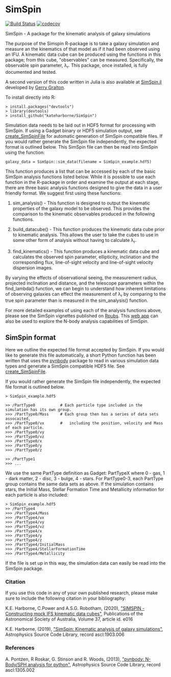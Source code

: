 # SimSpin
<!-- badges: start -->
[![Build Status](https://travis-ci.org/kateharborne/SimSpin.svg?branch=dev)](https://travis-ci.org/kateharborne/SimSpin)
[![codecov](https://codecov.io/gh/kateharborne/SimSpin/branch/dev/graph/badge.svg?token=tKlm0WNmfv)](https://codecov.io/gh/kateharborne/SimSpin)
<!-- badges: end -->

SimSpin - A package for the kinematic analysis of galaxy simulations

The purpose of the Simspin R-package is to take a galaxy simulation and measure an the kinematics of that model as if it had been observed using an IFU. A kinematic data cube can be produced using the functions in this package; from this cube, "observables" can be measured. Specifically, the observable spin parameter, &#955;<sub>r</sub>. This package, once installed, is fully documented and tested.

A second version of this code written in Julia is also available at [SimSpin.jl](https://github.com/kateharborne/SimSpin.jl) developed by [Gerry Gralton](https://github.com/gerrygralton).

To install directly into R:
```
> install.packages("devtools")
> library(devtools)
> install_github("kateharborne/SimSpin")
```
Simulation data needs to be laid out in HDF5 format for processing with SimSpin. If using a Gadget binary or HDF5 simulation output, see [create_SimSpinFile](https://github.com/kateharborne/create_SimSpinFile) for automatic generation of SimSpin compatible files.  If you would rather generate the SimSpin file independently, the expected format is outlined below. This SimSpin file can then be read into SimSpin using the function:

```
galaxy_data = SimSpin::sim_data(filename = SimSpin_example.hdf5)
```

This function produces a list that can be accessed by each of the basic SimSpin analysis functions listed below. While it is possible to use each function in the R-package in order and examine the output at each stage, there are three basic analysis functions designed to give the data in a user friendly format. We suggest first using these functions:

1. sim_analysis() - This function is designed to output the kinematic properties of the galaxy model to be observed. This provides the comparison to the kinematic observables produced in the following functions. 

2. build_datacube() - This function produces the kinematic data cube prior to kinematic analysis. This allows the user to take the cubes to use in some other form of analysis without having to calculate &#955;<sub>r</sub>.

3. find_kinematics() - This function produces a kinematic data cube and calculates the observed spin parameter, ellipticity, inclination and the corresponding flux, line-of-sight velocity and line-of-sight velocity dispersion images. 

By varying the effects of observational seeing, the measurement radius, projected inclination and distance, and the telescope parameters within the find_lambda() function, we can begin to understand how inherent limitations of observing galaxies can effect the measurement of &#955;<sub>r</sub> by comparing to the true spin parameter than is measured in the sim_analysis() function.

For more detailed examples of using each of the analysis functions above, please see the SimSpin vignettes published on [Rpubs](http://rpubs.com/kateharborne). This [web app](http://simspin.icrar.org) can also be used to explore the N-body analysis capabilities of SimSpin. 

## SimSpin format

Here we outline the expected file format accepted by SimSpin.  If you would like to generate this file automatically, a short Python function has been written that uses the [pynbody](https://github.com/pynbody/pynbody) package to read in various simulation data types and generate a SimSpin compatible HDF5 file. See [create_SimSpinFile](https://github.com/kateharborne/create_SimSpinFile).

If you would rather generate the SimSpin file independently, the expected file format is outlined below.

```
> SimSpin_example.hdf5

>> /PartType0           # Each particle type included in the simulation has its own group.
>>> /PartType0/Mass     # Each group then has a series of data sets assocaited,
>>> /PartType0/vx       #   including the position, velocity and Mass of each particle. 
>>> /PartType0/vy
>>> /PartType0/vz
>>> /PartType0/x
>>> /PartType0/y
>>> /PartType0/z

>> /PartType1 
>>> ...
```
We use the same PartType definition as Gadget: PartTypeX where 0 - gas, 1 - dark matter, 2 - disc, 3 - bulge, 4 - stars. For PartType0-3, each PartType group contains the same data sets as above. If the simulation contains stars, the Initial Mass, Stellar Formation Time and Metallicity information for each particle is also included:

```
> SimSpin_example.hdf5
>> /PartType4
>>> /PartType4/Mass
>>> /PartType4/vx        
>>> /PartType4/vy
>>> /PartType4/vz
>>> /PartType4/x
>>> /PartType4/y
>>> /PartType4/z
>>> /PartType4/InitialMass
>>> /PartType4/StellarFormationTime
>>> /PartType4/Metallicity
```
If the file is set up in this way, the simulation data can easily be read into the SimSpin package. 

### Citation
If you use this code in any of your own published research, please make sure to include the following citation in your bibliography:

K.E. Harborne, C.Power and A.S.G. Robotham, (2020), ["SIMSPIN - Constructing mock IFS kinematic data cubes"](https://ui.adsabs.harvard.edu/abs/2020PASA...37...16H/abstract), Publications of the Astronomical Society of Australia, Volume 37, article id. e016

K.E. Harborne, (2019), ["SimSpin: Kinematic analysis of galaxy simulations"](https://ui.adsabs.harvard.edu/abs/2019ascl.soft03006H/abstract), Astrophysics Source Code Library, record ascl:1903.006

### References
A. Pontzen, R Roskar, G. Stinson and R. Woods, (2013), ["pynbody: N-Body/SPH analysis for python"](https://ui.adsabs.harvard.edu/abs/2013ascl.soft05002P/abstract),  Astrophysics Source Code Library, record ascl:1305.002
